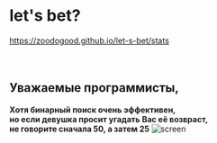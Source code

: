 # let's bet?
https://zoodogood.github.io/let-s-bet/stats
  
  ᅠ
  
## Уважаемые программисты,
**Хотя бинарный поиск очень эффективен,**  
**но если девушка просит угадать Вас её возвраст,**  
**не говорите сначала 50, а затем 25**
![screen](https://user-images.githubusercontent.com/52154209/178424165-8208a8f2-bd67-4645-a6d7-ba1392b6afe0.gif)
